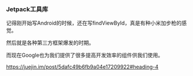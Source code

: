 ### Jetpack工具库

记得刚开始写Android的时候，还在写findViewById，真是有种小米加步枪的感觉。

然后就是各种第三方框架爆发的时期。

而现在Google也为我们提供了很多提高开发效率的组件供我们使用。

https://juejin.im/post/5dafc49b6fb9a04e17209922#heading-4


